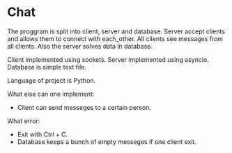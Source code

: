 # Chat

The proggram is split into client, server and database.
Server accept clients and allows them to connect with each_other.
All clients see messages from all clients.
Also the server solves data in database.

Client implemented using sockets.
Server implemented using asyncio.
Database is simple text file.

Language of project is Python.

What else can one implement:
  - Client can send messeges to a certain person.
  
What error:
  - Exit with Ctrl + C.
  - Database keeps a bunch of empty messeges if one client exit.

